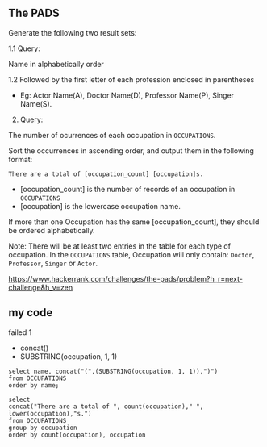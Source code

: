 ## The PADS

Generate the following two result sets:

1.1 Query: 

Name in alphabetically order

1.2 Followed by the first letter of each profession enclosed in parentheses

* Eg: Actor Name(A), Doctor Name(D), Professor Name(P), Singer Name(S).

2. Query:

The number of ocurrences of each occupation in `OCCUPATIONS`. 

Sort the occurrences in ascending order, and output them in the following format:

`There are a total of [occupation_count] [occupation]s.`

* [occupation_count] is the number of records of an occupation in `OCCUPATIONS` 
* [occupation] is the lowercase occupation name. 

If more than one Occupation has the same [occupation_count], they should be ordered alphabetically.

Note: There will be at least two entries in the table for each type of occupation.
In the `OCCUPATIONS` table, Occupation will only contain: `Doctor`, `Professor`, `Singer` or `Actor`.

https://www.hackerrank.com/challenges/the-pads/problem?h_r=next-challenge&h_v=zen

## my code
failed 1
* concat()
* SUBSTRING(occupation, 1, 1)
```mysql
select name, concat("(",(SUBSTRING(occupation, 1, 1)),")") 
from OCCUPATIONS
order by name;

select 
concat("There are a total of ", count(occupation)," ", lower(occupation),"s.")
from OCCUPATIONS
group by occupation
order by count(occupation), occupation
```
